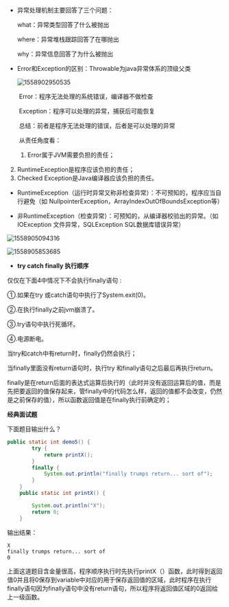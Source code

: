 - 异常处理机制主要回答了三个问题：

  what：异常类型回答了什么被抛出

  where：异常堆栈跟踪回答了在哪抛出

  why：异常信息回答了为什么被抛出

- Error和Exception的区别：Throwable为java异常体系的顶级父类

  ![1558902950535](http://weiguo-1303915920.cos.ap-nanjing.myqcloud.com/90ab6626a6f5cf3a7d9cb8948b3d6b7d.png)

  ​		Error：程序无法处理的系统错误，编译器不做检查

  ​		Exception：程序可以处理的异常，捕获后可能恢复

  ​		总结：前者是程序无法处理的错误，后者是可以处理的异常

  ​	从责任角度看：

  1. Error属于JVM需要负担的责任；
2. RuntimeException是程序应该负担的责任；
  3. Checked Exception是Java编译器应该负担的责任。

- RuntimeException（运行时异常又称非检查异常）：不可预知的，程序应当自行避免（如			NullpointerException，ArrayIndexOutOfBoundsException等）

- 非RuntimeException（检查异常）：可预知的，从编译器校验出的异常。（如IOException 文件异常，SQLException SQL数据库错误异常）

![1558905094316](http://weiguo-1303915920.cos.ap-nanjing.myqcloud.com/974bba6ef5cd1d309a27c60c9abda85a.png)

![1558905853685](http://weiguo-1303915920.cos.ap-nanjing.myqcloud.com/0a85ced89db3aed69e7b3c414dc8de07.png)

- **try catch finally 执行顺序**

仅仅在下面4中情况下不会执行finally语句 :

①.如果在try 或catch语句中执行了System.exit(0)。

②.在执行finally之前jvm崩溃了。

③.try语句中执行死循环。

④.电源断电。

当try和catch中有return时，finally仍然会执行；

当finally里面没有return语句时，执行try 和finally语句之后最后再执行return。 

finally是在return后面的表达式运算后执行的（此时并没有返回运算后的值，而是先把要返回的值保存起来，管finally中的代码怎么样，返回的值都不会改变，仍然是之前保存的值），所以函数返回值是在finally执行前确定的；

**经典面试题**

下面题目输出什么？

```java
public static int demo5() {
        try {
            return printX();
        }
        finally {
            System.out.println("finally trumps return... sort of");
        }
    }
    public static int printX() {

        System.out.println("X");
        return 0;
    }
```

输出结果：

```
X
finally trumps return... sort of
0
```

上面这道题目含金量很高，程序顺序执行时先执行printX（）函数，此时得到返回值0并且将0保存到variable中对应的用于保存返回值的区域，此时程序在执行finally语句因为finally语句中没有return语句，所以程序将返回值区域的0返回给上一级函数。